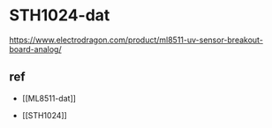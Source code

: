 
# STH1024-dat

https://www.electrodragon.com/product/ml8511-uv-sensor-breakout-board-analog/


## ref 

- [[ML8511-dat]]

- [[STH1024]]


